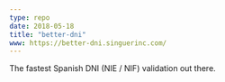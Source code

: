 ```yaml
---
type: repo
date: 2018-05-18
title: "better-dni"
www: https://better-dni.singuerinc.com/
---
```


The fastest Spanish DNI (NIE / NIF) validation out there.
